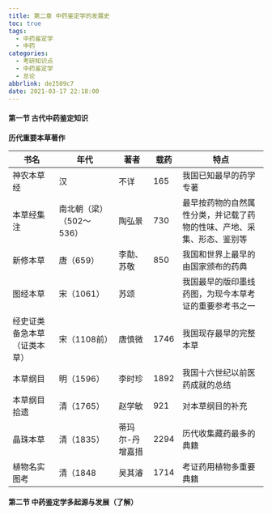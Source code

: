```yaml
---
title: 第二章 中药鉴定学的发展史
toc: true
tags:
  - 中药鉴定学
  - 中药
categories:
  - 考研知识点
  - 中药鉴定学
  - 总论
abbrlink: de2509c7
date: 2021-03-17 22:18:00
---
```


#### 第一节 古代中药鉴定知识

**历代重要本草著作**

| 书名                         | 年代                     | 著者            | 载药 | 特点                                                         |
| ---------------------------- | ------------------------ | --------------- | ---- | ------------------------------------------------------------ |
| 神农本草经                   | 汉                       | 不详            | 165  | 我国已知最早的药学专著                                       |
| 本草经集注                   | 南北朝（梁）（502～536） | 陶弘景          | 730  | 最早按药物的自然属性分类，并记载了药物的性味、产地、采集、形态、鉴别等 |
| 新修本草                     | 唐（659）                | 李勣、苏敬      | 850  | 我国和世界上最早的由国家颁布的药典                           |
| 图经本草                     | 宋（1061）               | 苏颂            |      | 我国最早的版印墨线药图，为现今本草考证的重要参考书之一       |
| 经史证类备急本草（证类本草） | 宋（1108前）             | 唐慎微          | 1746 | 我国现存最早的完整本草                                       |
| 本草纲目                     | 明（1596）               | 李时珍          | 1892 | 我国十六世纪以前医药成就的总结                               |
| 本草纲目拾遗                 | 清（1765）               | 赵学敏          | 921  | 对本草纲目的补充                                             |
| 晶珠本草                     | 清（1835）               | 蒂玛尔-丹增嘉措 | 2294 | 历代收集藏药最多的典籍                                       |
| 植物名实图考                 | 清（1848                 | 吴其濬          | 1714 | 考证药用植物多重要典籍                                       |



#### 第二节 中药鉴定学多起源与发展（了解）